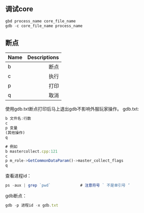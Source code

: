 ## 调试core
```javascript
gbd process_name core_file_name
gdb -c core_file_name process_name
```

## 断点
| Name | Descriptions |
| - | -: |
| b | 断点 |
| c | 执行 |
| p | 打印 |
| q | 取消 |

使用gdb.txt断点打印后马上退出gdb不影响外服玩家操作。
gdb.txt:
```javascript
b 文件名:行数
c
p 变量
(其他操作)
q

# 例如
b mastercollect.cpp:121
c
p m_role->GetCommonDataParam()->master_collect_flags
q
```
查看进程id：
```javascript
ps -aux | grep `pwd`             # 注意符号 ` 不是单引号 ’
```
gdb断点：
```javascript
gdb -p 进程id -x gdb.txt
```
